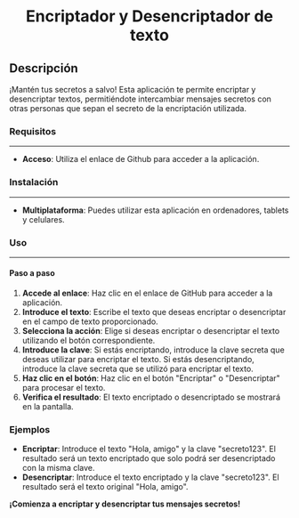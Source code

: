 <h1 align="center">Encriptador y Desencriptador de texto</h1>

**Descripción**
---------------
¡Mantén tus secretos a salvo! Esta aplicación te permite encriptar y desencriptar textos, permitiéndote intercambiar mensajes secretos con otras personas que sepan el secreto de la encriptación utilizada.

### **Requisitos**
-------------

* **Acceso**: Utiliza el enlace de Github para acceder a la aplicación.

### **Instalación**
--------------

* **Multiplataforma**: Puedes utilizar esta aplicación en ordenadores, tablets y celulares.

### **Uso**
-----

#### Paso a paso

1. **Accede al enlace**: Haz clic en el enlace de GitHub para acceder a la aplicación.
2. **Introduce el texto**: Escribe el texto que deseas encriptar o desencriptar en el campo de texto proporcionado.
3. **Selecciona la acción**: Elige si deseas encriptar o desencriptar el texto utilizando el botón correspondiente.
4. **Introduce la clave**: Si estás encriptando, introduce la clave secreta que deseas utilizar para encriptar el texto. Si estás desencriptando, introduce la clave secreta que se utilizó para encriptar el texto.
5. **Haz clic en el botón**: Haz clic en el botón "Encriptar" o "Desencriptar" para procesar el texto.
6. **Verifica el resultado**: El texto encriptado o desencriptado se mostrará en la pantalla.

### **Ejemplos**

* **Encriptar**: Introduce el texto "Hola, amigo" y la clave "secreto123". El resultado será un texto encriptado que solo podrá ser desencriptado con la misma clave.
* **Desencriptar**: Introduce el texto encriptado y la clave "secreto123". El resultado será el texto original "Hola, amigo".

**¡Comienza a encriptar y desencriptar tus mensajes secretos!**
